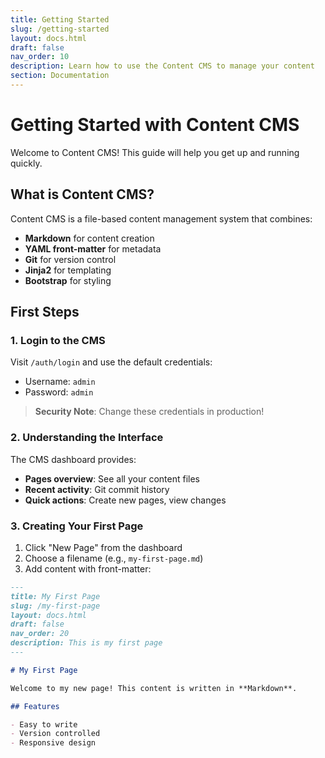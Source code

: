 ```yaml
---
title: Getting Started
slug: /getting-started
layout: docs.html
draft: false
nav_order: 10
description: Learn how to use the Content CMS to manage your content
section: Documentation
---
```


# Getting Started with Content CMS

Welcome to Content CMS! This guide will help you get up and running quickly.

## What is Content CMS?

Content CMS is a file-based content management system that combines:

- **Markdown** for content creation
- **YAML front-matter** for metadata
- **Git** for version control
- **Jinja2** for templating
- **Bootstrap** for styling

## First Steps

### 1. Login to the CMS

Visit `/auth/login` and use the default credentials:
- Username: `admin`
- Password: `admin`

> **Security Note**: Change these credentials in production!

### 2. Understanding the Interface

The CMS dashboard provides:

- **Pages overview**: See all your content files
- **Recent activity**: Git commit history
- **Quick actions**: Create new pages, view changes

### 3. Creating Your First Page

1. Click "New Page" from the dashboard
2. Choose a filename (e.g., `my-first-page.md`)
3. Add content with front-matter:

```markdown
---
title: My First Page
slug: /my-first-page
layout: docs.html
draft: false
nav_order: 20
description: This is my first page
---

# My First Page

Welcome to my new page! This content is written in **Markdown**.

## Features

- Easy to write
- Version controlled
- Responsive design
